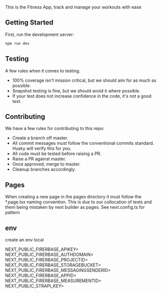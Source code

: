 This is the Fitness App, track and manage your workouts with ease

## Getting Started

First, run the development server:

```bash
npm run dev
```

## Testing

A few rules when it comes to testing.
- 100% coverage isn't mission critical, but we should aim for as much as possible.
- Snapshot testing is fine, but we should avoid it where possible.
- If your test does not increase confidence in the code, it's not a good test.

## Contributing

We have a few rules for contributing to this repo:
- Create a branch off master.
- All commit messages must follow the conventional commits standard. Husky will verify this for you.
- All code must be tested before raising a PR.
- Raise a PR against master.
- Once approved, merge to master.
- Cleanup branches accordingly.

## Pages

When creating a new page in the pages directory it must follow the *.page.tsx naming convention. This is due to our collocation of tests and them being mistaken by next builder as pages. See next.config.ts for pattern

## env

create an env local

NEXT_PUBLIC_FIRERBASE_APIKEY=
NEXT_PUBLIC_FIRERBASE_AUTHDOMAIN=
NEXT_PUBLIC_FIRERBASE_PROJECTID=
NEXT_PUBLIC_FIRERBASE_STORAGEBUCKET=
NEXT_PUBLIC_FIRERBASE_MESSAGINGSENDERID=
NEXT_PUBLIC_FIRERBASE_APPID=
NEXT_PUBLIC_FIRERBASE_MEASUREMENTID=
NEXT_PUBLIC_STRAPI_KEY=